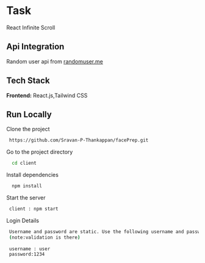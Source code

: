 # Task
React Infinite Scroll

## Api Integration

Random user api from [randomuser.me](https://randomuser.me/) 


## Tech Stack

**Frontend:** React.js,Tailwind CSS


## Run Locally

Clone the project

```bash
 https://github.com/Sravan-P-Thankappan/facePrep.git
```

Go to the project directory

```bash
  cd client 
```

Install dependencies

```bash
  npm install
```

Start the server

```bash
 client : npm start
```

Login Details

```bash
 Username and password are static. Use the following username and password to login.
 (note:validation is there)
 
 username : user
 password:1234
```
